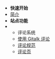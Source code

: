 * **快速开始**
*  [简介](README.md)
*  **站点功能**
* * 评论系统
  * [使用 Gitalk 评论](comment.md)
  * [评论规范](comment_rule.md)
  * [评论页](https://docs.gcxstudio.cn/comment/)